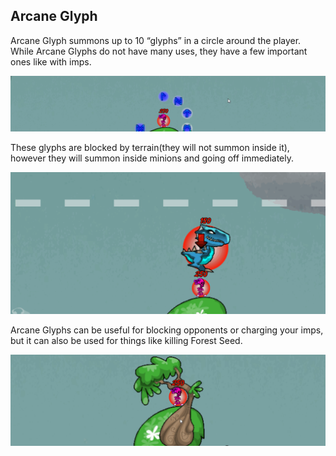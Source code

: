 ## Arcane Glyph 

Arcane Glyph summons up to 10 “glyphs” in a circle around the player. While Arcane Glyphs do not have many uses, they have a few important ones like with imps.

![imps4](https://raw.githubusercontent.com/1IlIl/wikidata/main/arcane/gifs/summonimps4.gif)

These glyphs are blocked by terrain(they will not summon inside it), however they will summon inside minions and going off immediately.

![glyph1](https://raw.githubusercontent.com/1IlIl/wikidata/main/arcane/gifs/glyph1.gif)

Arcane Glyphs can be useful for blocking opponents or charging your imps, but it can also be used for things like killing Forest Seed.

![glyph2](https://raw.githubusercontent.com/1IlIl/wikidata/main/arcane/gifs/glyph2.gif)
